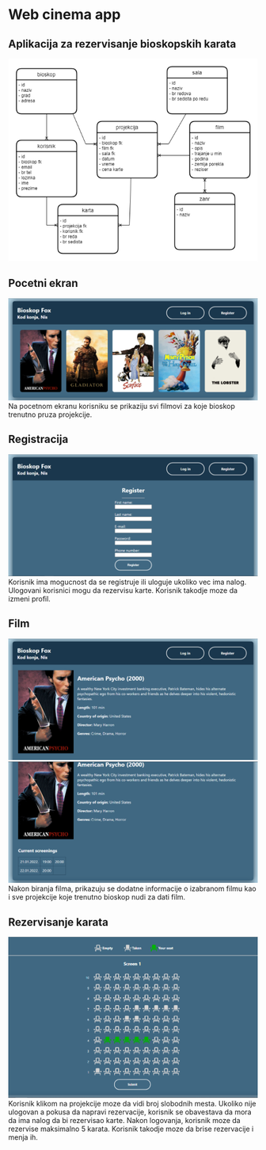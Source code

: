 # Web cinema app
## Aplikacija za rezervisanje bioskopskih karata
![erd](./pictures/erd.png)

## Pocetni ekran
![ss1](./pictures/ss1.png)
Na pocetnom ekranu korisniku se prikaziju svi filmovi za koje bioskop trenutno pruza projekcije.

## Registracija
![ss2](./pictures/ss2.png)
Korisnik ima mogucnost da se registruje ili uloguje ukoliko vec ima nalog.
Ulogovani korisnici mogu da rezervisu karte. Korisnik takodje moze da izmeni profil.

## Film
![ss3](./pictures/ss3.png)
![ss4](./pictures/ss4.png)
Nakon biranja filma, prikazuju se dodatne informacije o izabranom filmu kao i sve projekcije koje trenutno bioskop nudi za dati film.


## Rezervisanje karata
![ss5](./pictures/ss5.png)
Korisnik klikom na projekcije moze da vidi broj slobodnih mesta. Ukoliko nije ulogovan a pokusa da napravi rezervacije, korisnik se obavestava da mora da ima nalog da bi rezervisao karte.
Nakon logovanja, korisnik moze da rezervise maksimalno 5 karata. Korisnik takodje moze da brise rezervacije i menja ih.
